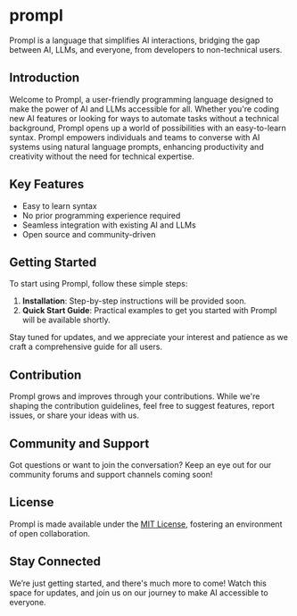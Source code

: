 # prompl
Prompl is a language that simplifies AI interactions, bridging the gap between AI, LLMs, and everyone, from developers to non-technical users.

## Introduction
Welcome to Prompl, a user-friendly programming language designed to make the power of AI and LLMs accessible for all. Whether you're coding new AI features or looking for ways to automate tasks without a technical background, Prompl opens up a world of possibilities with an easy-to-learn syntax. Prompl empowers individuals and teams to converse with AI systems using natural language prompts, enhancing productivity and creativity without the need for technical expertise. 


## Key Features
- Easy to learn syntax
- No prior programming experience required
- Seamless integration with existing AI and LLMs
- Open source and community-driven

## Getting Started
To start using Prompl, follow these simple steps:
1. **Installation**: Step-by-step instructions will be provided soon.
2. **Quick Start Guide**: Practical examples to get you started with Prompl will be available shortly.

Stay tuned for updates, and we appreciate your interest and patience as we craft a comprehensive guide for all users.

## Contribution
Prompl grows and improves through your contributions. While we're shaping the contribution guidelines, feel free to suggest features, report issues, or share your ideas with us.

## Community and Support
Got questions or want to join the conversation? Keep an eye out for our community forums and support channels coming soon!

## License
Prompl is made available under the [MIT License](LICENSE), fostering an environment of open collaboration.

## Stay Connected
We’re just getting started, and there's much more to come! Watch this space for updates, and join us on our journey to make AI accessible to everyone.

